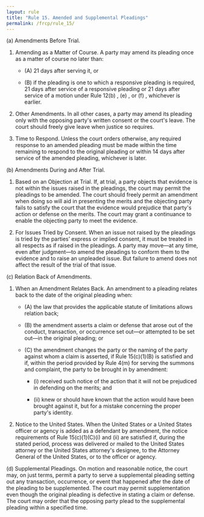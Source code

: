 ```yaml
---
layout: rule
title: "Rule 15. Amended and Supplemental Pleadings"
permalink: /frcp/rule_15/
---
```


(a) Amendments Before Trial.


1. Amending as a Matter of Course. A party may amend its pleading once as a matter of course no later than:


    - (A) 21 days after serving it, or


    - (B) if the pleading is one to which a responsive pleading is required, 21 days after service of a responsive pleading or 21 days after service of a motion under Rule 12(b) , (e) , or (f) , whichever is earlier.


2. Other Amendments. In all other cases, a party may amend its pleading only with the opposing party's written consent or the court's leave. The court should freely give leave when justice so requires.


3. Time to Respond. Unless the court orders otherwise, any required response to an amended pleading must be made within the time remaining to respond to the original pleading or within 14 days after service of the amended pleading, whichever is later.


(b) Amendments During and After Trial.


1. Based on an Objection at Trial. If, at trial, a party objects that evidence is not within the issues raised in the pleadings, the court may permit the pleadings to be amended. The court should freely permit an amendment when doing so will aid in presenting the merits and the objecting party fails to satisfy the court that the evidence would prejudice that party's action or defense on the merits. The court may grant a continuance to enable the objecting party to meet the evidence.


2. For Issues Tried by Consent. When an issue not raised by the pleadings is tried by the parties’ express or implied consent, it must be treated in all respects as if raised in the pleadings. A party may move—at any time, even after judgment—to amend the pleadings to conform them to the evidence and to raise an unpleaded issue. But failure to amend does not affect the result of the trial of that issue.


(c) Relation Back of Amendments.


1. When an Amendment Relates Back. An amendment to a pleading relates back to the date of the original pleading when:


    - (A) the law that provides the applicable statute of limitations allows relation back;


    - (B) the amendment asserts a claim or defense that arose out of the conduct, transaction, or occurrence set out—or attempted to be set out—in the original pleading; or


    - (C) the amendment changes the party or the naming of the party against whom a claim is asserted, if Rule 15(c)(1)(B) is satisfied and if, within the period provided by Rule 4(m) for serving the summons and complaint, the party to be brought in by amendment:


        - (i) received such notice of the action that it will not be prejudiced in defending on the merits; and


        - (ii) knew or should have known that the action would have been brought against it, but for a mistake concerning the proper party's identity.


2. Notice to the United States. When the United States or a United States officer or agency is added as a defendant by amendment, the notice requirements of Rule 15(c)(1)(C)(i) and (ii) are satisfied if, during the stated period, process was delivered or mailed to the United States attorney or the United States attorney's designee, to the Attorney General of the United States, or to the officer or agency.


(d) Supplemental Pleadings. On motion and reasonable notice, the court may, on just terms, permit a party to serve a supplemental pleading setting out any transaction, occurrence, or event that happened after the date of the pleading to be supplemented. The court may permit supplementation even though the original pleading is defective in stating a claim or defense. The court may order that the opposing party plead to the supplemental pleading within a specified time.
